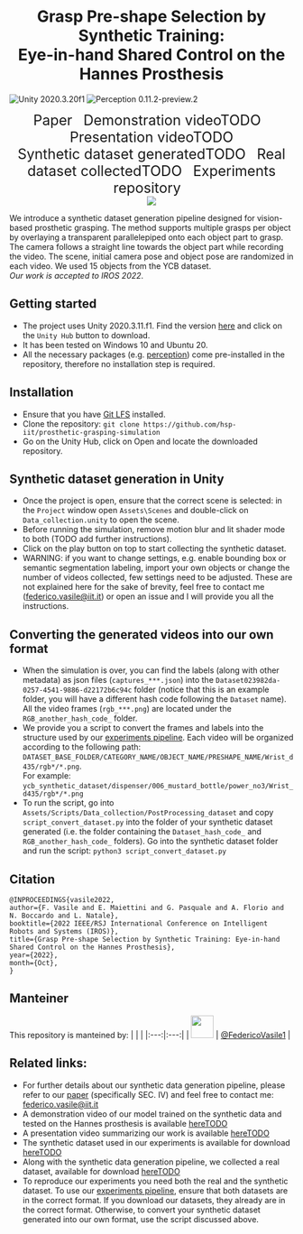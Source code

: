 
<div align="center">    

# Grasp Pre-shape Selection by Synthetic Training: <br>Eye-in-hand Shared Control on the Hannes Prosthesis 
</div>

<img src="https://img.shields.io/badge/Unity-2020.3.11f1-green.svg?style=flat-square" alt="Unity 2020.3.20f1"> <img src="https://img.shields.io/badge/Perception-0.11.2--preview.2-blue.svg?style=flat-square" alt="Perception 0.11.2-preview.2">



<p align="center">
  <a href="https://arxiv.org/abs/2203.09812" style="font-size: 25px; text-decoration: none">Paper</a>
  &nbsp; &nbsp;
  <a href="" style="font-size: 25px; text-decoration: none">Demonstration videoTODO</a>
  &nbsp; &nbsp;
  <a href="" style="font-size: 25px; text-decoration: none">Presentation videoTODO</a>
  <br>
  <a href="" style="font-size: 25px; text-decoration: none">Synthetic dataset generatedTODO</a>
  &nbsp; &nbsp;
  <a href="" style="font-size: 25px; text-decoration: none">Real dataset collectedTODO</a>
  &nbsp; &nbsp;
  <a href="https://github.com/hsp-iit/prosthetic-grasping-experiments" style="font-size: 25px; text-decoration: none">Experiments repository</a>
  &nbsp; &nbsp;
  <br>
  <img src="https://user-images.githubusercontent.com/50639319/191701556-514403b3-4579-4cea-bafb-67aa4d0a20c8.gif">
</p>

We introduce a synthetic dataset generation pipeline designed for vision-based prosthetic grasping. The method supports multiple grasps per object by overlaying a transparent parallelepiped onto each object part to grasp. The camera follows a straight line towards the object part while recording the video. The scene, initial camera pose and object pose are randomized in each video. We used 15 objects from the YCB dataset. <br>_Our work is accepted to IROS 2022_.

## Getting started
- The project uses Unity 2020.3.11.f1. Find the version [here](https://unity3d.com/get-unity/download/archive) and click on the `Unity Hub` button to download.
- It has been tested on Windows 10 and Ubuntu 20.
- All the necessary packages (e.g. [perception](https://github.com/Unity-Technologies/com.unity.perception)) come pre-installed in the repository, therefore no installation step is required.

## Installation
- Ensure that you have [Git LFS](https://docs.github.com/en/repositories/working-with-files/managing-large-files/installing-git-large-file-storage) installed.
- Clone the repository: `git clone https://github.com/hsp-iit/prosthetic-grasping-simulation`
- Go on the Unity Hub, click on Open and locate the downloaded repository.

## Synthetic dataset generation in Unity
- Once the project is open, ensure that the correct scene is selected: in the `Project` window open `Assets\Scenes` and double-click on `Data_collection.unity` to open the scene.
- Before running the simulation, remove motion blur and lit shader mode to both (TODO add further instructions).
- Click on the play button on top to start collecting the synthetic dataset.
- WARNING: if you want to change settings, e.g. enable bounding box or semantic segmentation labeling, import your own objects or change the number of videos collected, few settings need to be adjusted. These are not explained here for the sake of brevity, feel free to contact me (federico.vasile@iit.it) or open an issue and I will provide you all the instructions.

## Converting the generated videos into our own format
- When the simulation is over, you can find the labels (along with other metadata) as json files (`captures_***.json`) into the `Dataset023982da-0257-4541-9886-d22172b6c94c` folder (notice that this is an example folder, you will have a different hash code following the `Dataset` name). <br>All the video frames (`rgb_***.png`) are located under the `RGB_another_hash_code_` folder.
- We provide you a script to convert the frames and labels into the structure used by our [experiments pipeline](https://github.com/hsp-iit/prosthetic-grasping-experiments). Each video will be organized according to the following path: `DATASET_BASE_FOLDER/CATEGORY_NAME/OBJECT_NAME/PRESHAPE_NAME/Wrist_d435/rgb*/*.png`. <br>For example: `ycb_synthetic_dataset/dispenser/006_mustard_bottle/power_no3/Wrist_d435/rgb*/*.png`
- To run the script, go into `Assets/Scripts/Data_collection/PostProcessing_dataset` and copy `script_convert_dataset.py` into the folder of your synthetic dataset generated (i.e. the folder containing the `Dataset_hash_code_` and `RGB_another_hash_code_` folders). Go into the synthetic dataset folder and run the script: `python3 script_convert_dataset.py`

## Citation
```
@INPROCEEDINGS{vasile2022,
author={F. Vasile and E. Maiettini and G. Pasquale and A. Florio and N. Boccardo and L. Natale},
booktitle={2022 IEEE/RSJ International Conference on Intelligent Robots and Systems (IROS)},
title={Grasp Pre-shape Selection by Synthetic Training: Eye-in-hand Shared Control on the Hannes Prosthesis},
year={2022},
month={Oct},
}
```
## Manteiner
This repository is manteined by:
| | |
|:---:|:---:|
| [<img src="https://github.com/FedericoVasile1.png" width="40">](https://github.com/FedericoVasile1) | [@FedericoVasile1](https://github.com/FedericoVasile1) |

## Related links:
- For further details about our synthetic data generation pipeline, please refer to our [paper](https://arxiv.org/abs/2203.09812) (specifically SEC. IV) and feel free to contact me: federico.vasile@iit.it
- A demonstration video of our model trained on the synthetic data and tested on the Hannes prosthesis is available [hereTODO]()
- A presentation video summarizing our work is available [hereTODO]()
- The synthetic dataset used in our experiments is available for download [hereTODO]()
- Along with the synthetic data generation pipeline, we collected a real dataset, available for download [hereTODO]()
- To reproduce our experiments  you need both the real and the synthetic dataset. To use our [experiments pipeline](https://github.com/hsp-iit/prosthetic-grasping-experiments), ensure that both datasets are in the correct format. If you download our datasets, they already are in the correct format. Otherwise, to convert your synthetic dataset generated into our own format, use the script discussed above.
